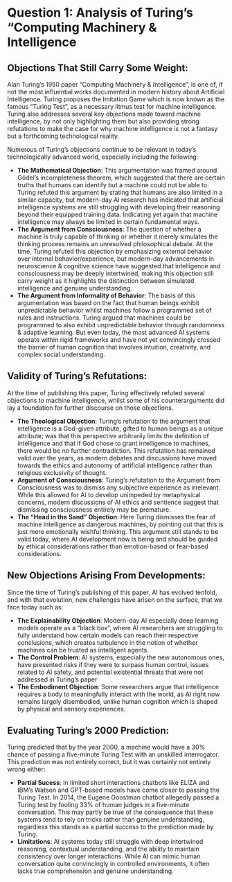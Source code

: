 # Question 1: Analysis of Turing’s “Computing Machinery & Intelligence
## Objections That Still Carry Some Weight:
Alan Turing’s 1950 paper “Computing Machinery & Intelligence”, is one of, if not the most influential works documented in modern history about Artificial Intelligence. Turing proposes the Imitation Game which is now known as the famous “Turing Test”, as a necessary litmus test for machine intelligence. Turing also addresses several key objections made toward machine intelligence, by not only highlighting them but also providing strong refutations to make the case for why machine intelligence is not a fantasy but a forthcoming technological reality. 

Numerous of Turing’s objections continue to be relevant in today’s technologically advanced world, especially including the following:
* __The Mathematical Objection__: This argumentation was framed around Gödel’s incompleteness theorem, which suggested that there are certain truths that humans can identify but a machine could not be able to. Turing refuted this argument by stating that humans are also limited in a similar capacity, but modern-day AI research has indicated that artificial intelligence systems are still struggling with developing their reasoning beyond their equipped training data. Indicating yet again that machine intelligence may always be limited in certain fundamental ways. 
* __The Argument from Consciousness__: The question of whether a machine is truly capable of thinking or whether it merely simulates the thinking process remains an unresolved philosophical debate. At the time, Turing refuted this objection by emphasizing external behavior over internal behavior/experience, but modern-day advancements in neuroscience & cognitive science have suggested that intelligence and consciousness may be deeply intertwined, making this objection still carry weight as it highlights the distinction between simulated intelligence and genuine understanding.
* __The Argument from Informality of Behavior__: The basis of this argumentation was based on the fact that human beings exhibit unpredictable behavior whilst machines follow a programmed set of rules and instructions. Turing argued that machines could be programmed to also exhibit unpredictable behavior through randomness & adaptive learning. But even today, the most advanced AI systems operate within rigid frameworks and have not yet convincingly crossed the barrier of human cognition that involves intuition, creativity, and complex social understanding.

## Validity of Turing’s Refutations:
At the time of publishing this paper, Turing effectively refuted several objections to machine intelligence, whilst some of his counterarguments did lay a foundation for further discourse on those objections. 
* __The Theological Objection__: Turing’s refutation to the argument that intelligence is a God-given attribute, gifted to human beings as a unique attribute; was that this perspective arbitrarily limits the definition of intelligence and that if God chose to grant intelligence to machines, there would be no further contradiction. This refutation has remained valid over the years, as modern debates and discussions have moved towards the ethics and autonomy of artificial intelligence rather than religious exclusivity of thought. 
* __Argument of Consciousness__: Turing’s refutation to the Argument from Consciousness was to dismiss any subjective experience as irrelevant. While this allowed for AI to develop unimpeded by metaphysical concerns, modern discussions of AI ethics and sentience suggest that dismissing consciousness entirely may be premature.
* __The “Head in the Sand” Objection__: Here Turing dismisses the fear of machine intelligence as dangerous machines, by pointing out that this is just mere emotionally wishful thinking. This argument still stands to be valid today, where AI development now is being and should be guided by ethical considerations rather than emotion-based or fear-based considerations.

## New Objections Arising From Developments:
Since the time of Turing’s publishing of this paper, AI has evolved tenfold, and with that evolution, new challenges have arisen on the surface, that we face today such as:
* __The Explainability Objection__: Modern-day AI especially deep learning models operate as a “black box”, where AI researchers are struggling to fully understand how certain models can reach their respective conclusions, which creates turbulence in the notion of whether machines can be trusted as intelligent agents. 
* __The Control Problem__: AI systems, especially the new autonomous ones, have presented risks if they were to surpass human control, issues related to AI safety, and potential existential threats that were not addressed in Turing’s paper
* __The Embodiment Objection__: Some researchers argue that intelligence requires a body to meaningfully interact with the world, as AI right now remains largely disembodied, unlike human cognition which is shaped by physical and sensory experiences.

## Evaluating Turing’s 2000 Prediction:
Turing predicted that by the year 2000, a machine would have a 30% chance of passing a five-minute Turing Test with an unskilled interrogator. This prediction was not entirely correct, but it was certainly not entirely wrong either:
* __Partial Sucess__: In limited short interactions chatbots like ELIZA and IBM’s Watson and GPT-based models have come closer to passing the Turing Test. In 2014, the Eugene Goostman chatbot allegedly passed a Turing test by fooling 33% of human judges in a five-minute conversation. This may partly be true of the consequence that these systems tend to rely on tricks rather than genuine understanding, regardless this stands as a partial success to the prediction made by Turing. 
* __Limitations__: AI systems today still struggle with deep intertwined reasoning, contextual understanding, and the ability to maintain consistency over longer interactions. While AI can mimic human conversation quite convincingly in controlled environments, it often lacks true comprehension and genuine understanding. 

